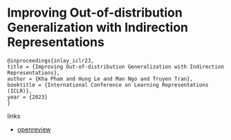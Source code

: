 # Improving Out-of-distribution Generalization with Indirection Representations

```
@inproceedings{inlay_iclr23,
title = {Improving Out-of-distribution Generalization with Indirection Representations},
author = {Kha Pham and Hung Le and Man Ngo and Truyen Tran},
booktitle = {International Conference on Learning Representations (ICLR)},
year = {2023}
}
```

links
- [openreview](https://openreview.net/forum?id=0f-0I6RFAch)

